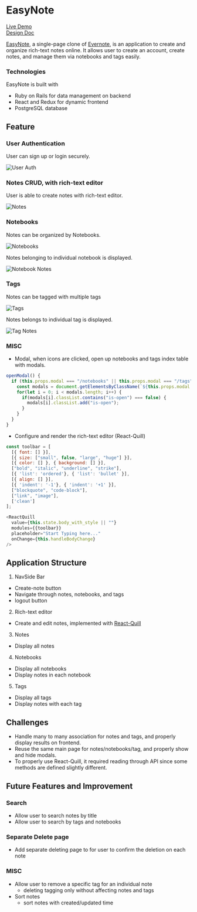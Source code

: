 # EasyNote
[Live Demo](https://easynote.herokuapp.com/#/)  
[Design Doc](https://github.com/juzen2003/EasyNote/wiki)

[EasyNote](https://easynote.herokuapp.com/#/), a single-page clone of [Evernote](https://evernote.com/), is an application to create and organize rich-text notes online. It allows user to create an account, create notes, and manage them via notebooks and tags easily.

### Technologies

EasyNote is built with
* Ruby on Rails for data management on backend
* React and Redux for dynamic frontend
* PostgreSQL database

## Feature
### User Authentication
User can sign up or login securely.

![User Auth](https://github.com/juzen2003/EasyNote/blob/master/easyNote_readme_image/home.png)

### Notes CRUD, with rich-text editor
User is able to create notes with rich-text editor.

![Notes ](https://github.com/juzen2003/EasyNote/blob/master/easyNote_readme_image/notes.png)

### Notebooks
Notes can be organized by Notebooks.

![Notebooks ](https://github.com/juzen2003/EasyNote/blob/master/easyNote_readme_image/notebooks.png)

Notes belonging to individual notebook is displayed.

![Notebook Notes ](https://github.com/juzen2003/EasyNote/blob/master/easyNote_readme_image/notebooks_notes.png)

### Tags
Notes can be tagged with multiple tags

![Tags ](https://github.com/juzen2003/EasyNote/blob/master/easyNote_readme_image/tags.png)

Notes belongs to individual tag is displayed.

![Tag Notes ](https://github.com/juzen2003/EasyNote/blob/master/easyNote_readme_image/tags_notes.png)

### MISC
+ Modal, when icons are clicked, open up notebooks and tags index table with modals.
```js
openModal() {
  if (this.props.modal === "/notebooks" || this.props.modal === "/tags") {
    const modals = document.getElementsByClassName(`${this.props.modal.slice(1)}-modal-area`);
    for(let i = 0; i < modals.length; i++) {
      if(modals[i].classList.contains("is-open") === false) {
        modals[i].classList.add("is-open");
      }
    }
  }
}
```
+ Configure and render the rich-text editor (React-Quill)
```js
const toolbar = [
  [{ font: [] }],
  [{ size: ["small", false, "large", "huge"] }],
  [{ color: [] }, { background: [] }],
  ["bold", "italic", "underline", "strike"],
  [{ 'list': 'ordered'}, { 'list': 'bullet' }],
  [{ align: [] }],
  [{ 'indent': '-1'}, { 'indent': '+1' }],
  ["blockquote", "code-block"],
  ["link", "image"],
  ['clean']
];
```
```js
<ReactQuill
  value={this.state.body_with_style || ""}
  modules={{toolbar}}
  placeholder="Start Typing here..."
  onChange={this.handleBodyChange}
/>
```

## Application Structure
1. NavSide Bar
 + Create-note button
 + Navigate through notes, notebooks, and tags
 + logout button
2. Rich-text editor
 + Create and edit notes, implemented with [React-Quill](https://github.com/zenoamaro/react-quill)
3. Notes
 + Display all notes
4. Notebooks
 + Display all notebooks
 + Display notes in each notebook
5. Tags
 + Display all tags
 + Display notes with each tag

## Challenges
* Handle many to many association for notes and tags, and properly display results on frontend.
* Reuse the same main page for notes/notebooks/tag, and properly show and hide modals.
* To properly use React-Quill, it required reading through API since some methods are defined slightly different.

## Future Features and Improvement
### Search
* Allow user to search notes by title
* Allow user to search by tags and notebooks

### Separate Delete page
* Add separate deleting page to for user to confirm the deletion on each note

### MISC
* Allow user to remove a specific tag for an individual note
  * deleting tagging only without affecting notes and tags
* Sort notes
  * sort notes with created/updated time
